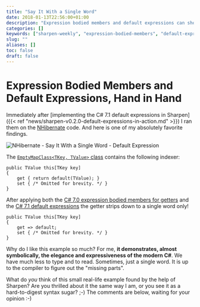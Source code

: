 ```yaml
---
title: "Say It With a Single Word"
date: 2018-01-13T22:56:00+01:00
description: "Expression bodied members and default expressions can shorten our code a lot. Sometimes even to just a single word ;-)"
categories: []
keywords: ["sharpen-weekly", "expression-bodied-members", "default-expressions"]
slug: ""
aliases: []
toc: false
draft: false
---
```

# Expression Bodied Members and Default Expressions, Hand in Hand
Immediately after [implementing the C# 7.1 default expressions in Sharpen]({{< ref "news/sharpen-v0.2.0-default-expressions-in-action.md" >}}) I ran them on the [NHibernate](http://nhibernate.info/) code. And here is one of my absolutely favorite findings.

![NHibernate - Say It With a Single Word - Default Expression](/images/blog/say-it-with-a-single-word/sharpen-weekly-nhibernate-say-it-with-a-single-word.png)

The [`EmptyMapClass<TKey, TValue>` class](https://github.com/nhibernate/nhibernate-core/blob/3747daf1265f4802015dff5370f658586b2d51bb/src/NHibernate/Util/CollectionHelper.cs#L55) contains the following indexer:

    public TValue this[TKey key]
    {
        get { return default(TValue); }
        set { /* Omitted for brevity. */ }
    }

After applying both the [C# 7.0 expression bodied members for getters](https://docs.microsoft.com/en-us/dotnet/csharp/programming-guide/statements-expressions-operators/expression-bodied-members#property-get-statements) and the [C# 7.1 default expressions](https://docs.microsoft.com/en-us/dotnet/csharp/programming-guide/statements-expressions-operators/default-value-expressions) the getter strips down to a single word only!

    public TValue this[TKey key]
    {
        get => default;
        set { /* Omitted for brevity. */ }
    }

Why do I like this example so much? For me, **it demonstrates, almost symbolically, the elegance and expressiveness of the modern C#**. We have much less to type and to read. Sometimes, just a single word. It is up to the compiler to figure out the "missing parts".

What do *you* think of this small real-life example found by the help of Sharpen? Are you thrilled about it the same way I am, or you see it as a hard-to-digest syntax sugar? ;-) The comments are below, waiting for your opinion :-)